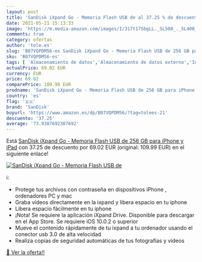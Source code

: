 ```yaml
---
layout: post
title: 'SanDisk iXpand Go - Memoria Flash USB de al 37.25 % de descuento'
date: 2021-05-21 15:13:33
image: 'https://m.media-amazon.com/images/I/317t17SbgLL._SL500_._SL400_.jpg'
comments: true
category: ofertas
author: 'tole.es'
slug: 'B07VQPDM56-es SanDisk iXpand Go - Memoria Flash USB de 256 GB para...'
sku: 'B07VQPDM56-es'
tags: [ 'Almacenamiento de datos','Almacenamiento de datos externo','Informática','Memorias USB','ipad','iphone','sandisk', ]
actualPrice: 69.02 EUR
currency: EUR
price: 69.02
comparePrice: 109.99 EUR
prodname: 'SanDisk iXpand Go - Memoria Flash USB de 256 GB para iPhone y iPad'
country: 'es'
flag: '🇪🇸'
brand: 'SanDisk'
buyurl: 'https://www.amazon.es/dp/B07VQPDM56/?tag=tolees-21'
descuento: '37.25'
average: '73.9307692307692'
---
```


Está [SanDisk iXpand Go - Memoria Flash USB de 256 GB para iPhone y iPad](https://www.amazon.es/dp/B07VQPDM56/?tag=tolees-21) con 37.25 de descuento por 69.02 EUR (original: 109.99 EUR) en el siguiente enlace!

[![SanDisk iXpand Go - Memoria Flash USB de](https://m.media-amazon.com/images/I/317t17SbgLL._SL500_._SL400_.jpg)](https://www.amazon.es/dp/B07VQPDM56/?tag=tolees-21)

ℹ️:

- Protege tus archivos con contraseña en dispositivos iPhone , ordenadores PC y mac
- Graba vídeos directamente en la ixpand y libera espacio en tu iphone
- Libera espacio fácilmente en tu iphone
- ¡Nota! Se requiere la aplicación iXpand Drive. Disponible para descargar en el App Store. Se requiere iOS 10.0.2 o superior
- Mueve el contenido rápidamente de tu ixpand a tu ordenador usando el conector usb 3.0 de alta velocidad
- Realiza copias de seguridad automáticas de tus fotografías y vídeos

[🛒 Ver la oferta!!](https://www.amazon.es/dp/B07VQPDM56/?tag=tolees-21)
